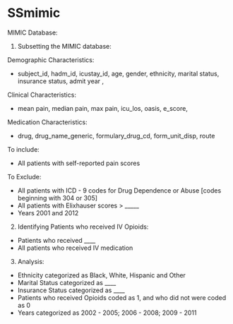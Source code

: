 # SSmimic

MIMIC Database:

1. Subsetting the MIMIC database:

Demographic Characteristics: 
- subject_id, hadm_id, icustay_id, age, gender, ethnicity, marital status, insurance status, admit year , 

Clinical Characteristics: 
- mean pain, median pain, max pain, icu_los, oasis, e_score, 

Medication Characteristics: 
- drug, drug_name_generic, formulary_drug_cd, form_unit_disp, route


To include: 
- All patients with self-reported pain scores

To Exclude: 
- All patients with ICD - 9 codes for Drug Dependence or Abuse [codes beginning with 304 or 305]
- All patients with Elixhauser scores > _____
- Years 2001 and 2012

2. Identifying Patients who received IV Opioids:

- Patients who received ____
- All patients who received IV medication 


3. Analysis:
- Ethnicity categorized as Black, White, Hispanic and Other 
- Marital Status categorized as ____
- Insurance Status categorized as ____
- Patients who received Opioids coded as 1, and who did not were coded as 0
- Years categorized as 2002 - 2005; 2006 - 2008; 2009 - 2011





